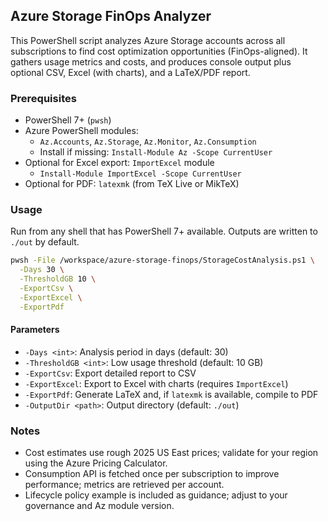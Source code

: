 ## Azure Storage FinOps Analyzer

This PowerShell script analyzes Azure Storage accounts across all subscriptions to find cost optimization opportunities (FinOps-aligned). It gathers usage metrics and costs, and produces console output plus optional CSV, Excel (with charts), and a LaTeX/PDF report.

### Prerequisites
- PowerShell 7+ (`pwsh`)
- Azure PowerShell modules:
  - `Az.Accounts`, `Az.Storage`, `Az.Monitor`, `Az.Consumption`
  - Install if missing: `Install-Module Az -Scope CurrentUser`
- Optional for Excel export: `ImportExcel` module
  - `Install-Module ImportExcel -Scope CurrentUser`
- Optional for PDF: `latexmk` (from TeX Live or MikTeX)

### Usage
Run from any shell that has PowerShell 7+ available. Outputs are written to `./out` by default.

```bash
pwsh -File /workspace/azure-storage-finops/StorageCostAnalysis.ps1 \
  -Days 30 \
  -ThresholdGB 10 \
  -ExportCsv \
  -ExportExcel \
  -ExportPdf
```

#### Parameters
- `-Days <int>`: Analysis period in days (default: 30)
- `-ThresholdGB <int>`: Low usage threshold (default: 10 GB)
- `-ExportCsv`: Export detailed report to CSV
- `-ExportExcel`: Export to Excel with charts (requires `ImportExcel`)
- `-ExportPdf`: Generate LaTeX and, if `latexmk` is available, compile to PDF
- `-OutputDir <path>`: Output directory (default: `./out`)

### Notes
- Cost estimates use rough 2025 US East prices; validate for your region using the Azure Pricing Calculator.
- Consumption API is fetched once per subscription to improve performance; metrics are retrieved per account.
- Lifecycle policy example is included as guidance; adjust to your governance and Az module version.